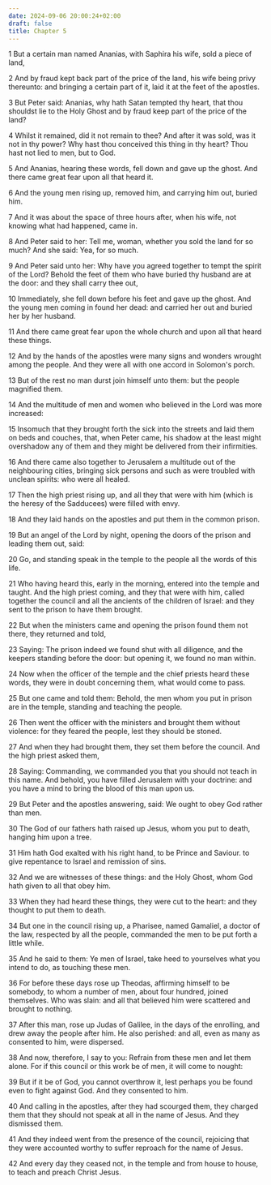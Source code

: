 ```yaml
---
date: 2024-09-06 20:00:24+02:00
draft: false
title: Chapter 5
---
```




1 But a certain man named Ananias, with Saphira his wife, sold a piece of land,

2 And by fraud kept back part of the price of the land, his wife being privy thereunto: and bringing a certain part of it, laid it at the feet of the apostles.

3 But Peter said: Ananias, why hath Satan tempted thy heart, that thou shouldst lie to the Holy Ghost and by fraud keep part of the price of the land?

4 Whilst it remained, did it not remain to thee? And after it was sold, was it not in thy power? Why hast thou conceived this thing in thy heart? Thou hast not lied to men, but to God.

5 And Ananias, hearing these words, fell down and gave up the ghost. And there came great fear upon all that heard it.

6 And the young men rising up, removed him, and carrying him out, buried him.

7 And it was about the space of three hours after, when his wife, not knowing what had happened, came in.

8 And Peter said to her: Tell me, woman, whether you sold the land for so much? And she said: Yea, for so much.

9 And Peter said unto her: Why have you agreed together to tempt the spirit of the Lord? Behold the feet of them who have buried thy husband are at the door: and they shall carry thee out,

10 Immediately, she fell down before his feet and gave up the ghost. And the young men coming in found her dead: and carried her out and buried her by her husband.

11 And there came great fear upon the whole church and upon all that heard these things.

12 And by the hands of the apostles were many signs and wonders wrought among the people. And they were all with one accord in Solomon's porch.

13 But of the rest no man durst join himself unto them: but the people magnified them.

14 And the multitude of men and women who believed in the Lord was more increased:

15 Insomuch that they brought forth the sick into the streets and laid them on beds and couches, that, when Peter came, his shadow at the least might overshadow any of them and they might be delivered from their infirmities.

16 And there came also together to Jerusalem a multitude out of the neighbouring cities, bringing sick persons and such as were troubled with unclean spirits: who were all healed.

17 Then the high priest rising up, and all they that were with him (which is the heresy of the Sadducees) were filled with envy.

18 And they laid hands on the apostles and put them in the common prison.

19 But an angel of the Lord by night, opening the doors of the prison and leading them out, said:

20 Go, and standing speak in the temple to the people all the words of this life.

21 Who having heard this, early in the morning, entered into the temple and taught. And the high priest coming, and they that were with him, called together the council and all the ancients of the children of Israel: and they sent to the prison to have them brought.

22 But when the ministers came and opening the prison found them not there, they returned and told,

23 Saying: The prison indeed we found shut with all diligence, and the keepers standing before the door: but opening it, we found no man within.

24 Now when the officer of the temple and the chief priests heard these words, they were in doubt concerning them, what would come to pass.

25 But one came and told them: Behold, the men whom you put in prison are in the temple, standing and teaching the people.

26 Then went the officer with the ministers and brought them without violence: for they feared the people, lest they should be stoned.

27 And when they had brought them, they set them before the council. And the high priest asked them,

28 Saying: Commanding, we commanded you that you should not teach in this name. And behold, you have filled Jerusalem with your doctrine: and you have a mind to bring the blood of this man upon us.

29 But Peter and the apostles answering, said: We ought to obey God rather than men.

30 The God of our fathers hath raised up Jesus, whom you put to death, hanging him upon a tree.

31 Him hath God exalted with his right hand, to be Prince and Saviour. to give repentance to Israel and remission of sins.

32 And we are witnesses of these things: and the Holy Ghost, whom God hath given to all that obey him.

33 When they had heard these things, they were cut to the heart: and they thought to put them to death.

34 But one in the council rising up, a Pharisee, named Gamaliel, a doctor of the law, respected by all the people, commanded the men to be put forth a little while.

35 And he said to them: Ye men of Israel, take heed to yourselves what you intend to do, as touching these men.

36 For before these days rose up Theodas, affirming himself to be somebody, to whom a number of men, about four hundred, joined themselves. Who was slain: and all that believed him were scattered and brought to nothing.

37 After this man, rose up Judas of Galilee, in the days of the enrolling, and drew away the people after him. He also perished: and all, even as many as consented to him, were dispersed.

38 And now, therefore, I say to you: Refrain from these men and let them alone. For if this council or this work be of men, it will come to nought:

39 But if it be of God, you cannot overthrow it, lest perhaps you be found even to fight against God. And they consented to him.

40 And calling in the apostles, after they had scourged them, they charged them that they should not speak at all in the name of Jesus. And they dismissed them.

41 And they indeed went from the presence of the council, rejoicing that they were accounted worthy to suffer reproach for the name of Jesus.

42 And every day they ceased not, in the temple and from house to house, to teach and preach Christ Jesus.

